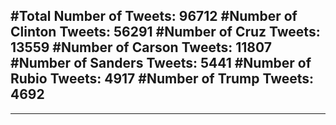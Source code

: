 #Total Number of Tweets: 96712 
#Number of Clinton Tweets: 56291
#Number of Cruz Tweets: 13559
#Number of Carson Tweets: 11807
#Number of Sanders Tweets: 5441
#Number of Rubio Tweets: 4917
#Number of Trump Tweets: 4692
---
---
